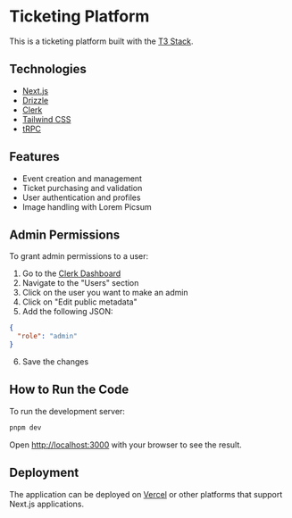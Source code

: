 # Ticketing Platform

This is a ticketing platform built with the [T3 Stack](https://create.t3.gg/).

## Technologies

- [Next.js](https://nextjs.org)
- [Drizzle](https://orm.drizzle.team)
- [Clerk](https://clerk.com)
- [Tailwind CSS](https://tailwindcss.com)
- [tRPC](https://trpc.io)

## Features

- Event creation and management
- Ticket purchasing and validation
- User authentication and profiles
- Image handling with Lorem Picsum

## Admin Permissions

To grant admin permissions to a user:

1. Go to the [Clerk Dashboard](https://dashboard.clerk.com/)
2. Navigate to the "Users" section
3. Click on the user you want to make an admin
4. Click on "Edit public metadata"
5. Add the following JSON:
```json
{
  "role": "admin"
}
```
6. Save the changes

## How to Run the Code

To run the development server:

```bash
pnpm dev
```

Open [http://localhost:3000](http://localhost:3000) with your browser to see the result.

## Deployment

The application can be deployed on [Vercel](https://vercel.com) or other platforms that support Next.js applications.
